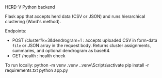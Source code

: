HERD-V Python backend

Flask app that accepts herd data (CSV or JSON) and runs hierarchical clustering (Ward's method).

Endpoints:
- POST /cluster?k=3&dendrogram=1 : accepts uploaded CSV in form-data `file` or JSON array in the request body. Returns cluster assignments, summaries, and optional dendrogram as base64.
- GET /health : health check

To run locally:
python -m venv .venv
.\.venv\Scripts\activate
pip install -r requirements.txt
python app.py

